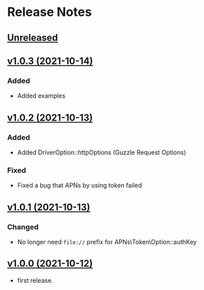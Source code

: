 # Release Notes

## [Unreleased](https://github.com/sunaoka/push-notifications-php/compare/1.0.3...develop)

## [v1.0.3 (2021-10-14)](https://github.com/sunaoka/push-notifications-php/compare/1.0.2...1.0.3)

### Added

- Added examples

## [v1.0.2 (2021-10-13)](https://github.com/sunaoka/push-notifications-php/compare/1.0.1...1.0.2)

### Added

- Added DriverOption::httpOptions (Guzzle Request Options)

### Fixed

- Fixed a bug that APNs by using token failed

## [v1.0.1 (2021-10-13)](https://github.com/sunaoka/push-notifications-php/compare/1.0.0...1.0.1)

### Changed

- No longer need `file://` prefix for APNs\Token\Option::authKey

## [v1.0.0 (2021-10-12)](https://github.com/sunaoka/push-notifications-php/compare/bbc5601...1.0.0)

- first release.

